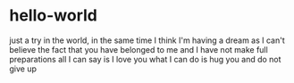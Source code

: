 # hello-world
just a try
in the world, in the same time 
I think I'm having a dream
as I can't believe the fact
that you have belonged to me
and I have not make full preparations
all I can say 
is I love you
what I can do
is hug you and do not give up
